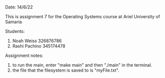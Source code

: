 Date: 14/6/22

This is assignment 7 for the Operating Systems course at Ariel University of Samaria

Students:
1. Noah Weiss 326876786
2. Rashi Pachino 345174478

Assignment notes:
1. to run the main, enter "make main" and then "./main" in the terminal.
2. the file that the filesystem is saved to is "myFile.txt".
